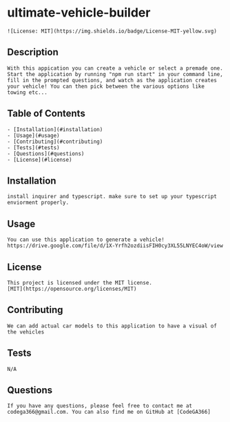 # ultimate-vehicle-builder
    ![License: MIT](https://img.shields.io/badge/License-MIT-yellow.svg)

## Description
    With this appication you can create a vehicle or select a premade one. Start the application by running "npm run start" in your command line, fill in the prompted questions, and watch as the application creates your vehicle! You can then pick between the various options like towing etc...

## Table of Contents
    - [Installation](#installation)
    - [Usage](#usage)
    - [Contributing](#contributing)
    - [Tests](#tests)
    - [Questions](#questions)
    - [License](#license)

## Installation
    install inquirer and typescript. make sure to set up your typescript enviorment properly. 

## Usage
    You can use this application to generate a vehicle!
    https://drive.google.com/file/d/1X-Yrfh2ozdiisFIH0cy3XL55LNYEC4oW/view

## License
    This project is licensed under the MIT license.
    [MIT](https://opensource.org/licenses/MIT)

## Contributing
    We can add actual car models to this application to have a visual of the vehicles 

 ## Tests
    N/A

 ## Questions
    If you have any questions, please feel free to contact me at codega366@gmail.com. You can also find me on GitHub at [CodeGA366]
    